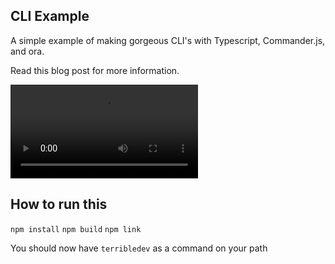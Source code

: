 ## CLI Example

A simple example of making gorgeous CLI's with Typescript, Commander.js, and ora.

Read this blog post for more information.

![a video demo](./cli.mp4)

## How to run this

`npm install`
`npm build`
`npm link`

You should now have `terribledev` as a command on your path